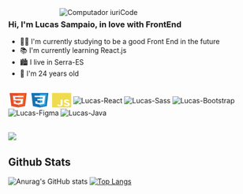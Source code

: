  <img src="https://raw.githubusercontent.com/MicaelliMedeiros/micaellimedeiros/master/image/computer-illustration.png" min-width="400px" max-width="400px" width="400px" align="right" alt="Computador iuriCode">

### Hi, I'm Lucas Sampaio, in love with FrontEnd
- :man_student: I'm currently studying to be a good Front End in the future
- :books: I'm currently learning React.js
- :cityscape: I live in Serra-ES
- :boy: I'm 24 years old


 
<div style="display: inline_block"><br>
  <img align="center" alt="Lucas-HTML" height="30" width="40" src="https://raw.githubusercontent.com/devicons/devicon/master/icons/html5/html5-original.svg">
  <img align="center" alt="Lucas-CSS" height="30" width="40" src="https://raw.githubusercontent.com/devicons/devicon/master/icons/css3/css3-original.svg">
  <img align="center" alt="Lucas-Js" height="30" width="40" src="https://raw.githubusercontent.com/devicons/devicon/master/icons/javascript/javascript-plain.svg">
  <img align="center" alt="Lucas-React" height="42" width="42" <img src="https://img.icons8.com/color/344/react-native.png"/>
  <img align="center" alt="Lucas-Sass" height="42" width="42" <img src="https://img.icons8.com/color/344/sass.png"/>
  <img align="center" alt="Lucas-Bootstrap" height="42" width="42" <img src="https://img.icons8.com/color/344/bootstrap.png"/>
  <img align="center" alt="Lucas-Figma" height="42" width="42" <img src="https://img.icons8.com/color/344/figma--v1.png"/>
  <img align="center" alt="Lucas-Java" height="42" width="42" <img src="https://img.icons8.com/color/48/000000/java-coffee-cup-logo--v1.png"/>
</div>
 
 <br>

  <a href="https://www.linkedin.com/in/lucas-sampaio-0aa72320b/" target="_blank"><img src="https://img.shields.io/badge/-LinkedIn-%230077B5?style=for-the-badge&logo=linkedin&logoColor=white" target="_blank"></a>
 
 ## Github Stats
![Anurag's GitHub stats](https://github-readme-stats.vercel.app/api?username=LucasSampaioOliveira&show_icons=true&theme=dark&bg_color=0D1017&hide_border=true)
[![Top Langs](https://github-readme-stats.vercel.app/api/top-langs/?username=LucasSampaioOliveira&layout=compact&theme=dark&bg_color=0D1017&hide_border=true)](https://github.com/anuraghazra/github-readme-stats)
    
  

